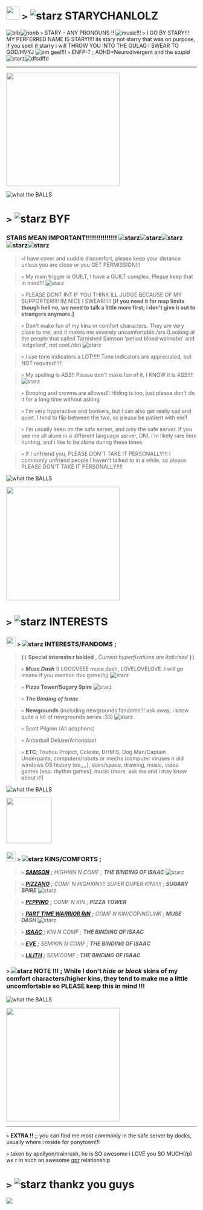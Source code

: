 # <img src="https://media.discordapp.net/attachments/777930765559136296/1210278728035340348/68747470733a2f2f6d656469612e646973636f72646170702e6e65742f6174746163686d656e74732f3737373933303736353535393133363239362f313231303237343136313830313432393033322f4368617261637465725f53616d736f6e5f69636f6e2e706e6.png?ex=65e9fae6&is=65d785e6&hm=6ae3ef406b023fd3cce1ae59bf29867fece86fc522c3f6972e8fc428b4e9f1c0&" height=35px> `>` ![starz](https://pixels.crd.co/assets/images/gallery34/7ff6f67d.gif?v=b3554822) STARYCHANLOLZ 
![bib](https://i.postimg.cc/rwvysshd/bisexual-3-stripes-20-px.png)![nonb](https://i.postimg.cc/1533YLnz/non-binary-4-stripes-20-px.png) `>` STARY - ANY PRONOUNS !! ![music!!!](https://pixels.crd.co/assets/images/gallery07/b4a91de4.gif?v=1987e5e0)
`>` I GO BY STARY!!! MY PERFERRED NAME IS STARY!!!! its stary not starry that was on purpose, if you spell it starry i will THROW YOU INTO THE GULAG I SWEAR TO GOD/HVYJ ![om gee!!!!](https://pixels.crd.co/assets/images/gallery56/d1bb4303.gif?v=379361a4)
`>` ENFP-T ; ADHD+Neurodivergent and the stupid ![starz](https://pixels.crd.co/assets/images/gallery45/2c6d0e4d.gif?v=379361a4)![dfsdffd](https://pixels.crd.co/assets/images/gallery134/f68ad51e.gif?v=379361a4)
***

<img src="https://foursouls.com/wp-content/uploads/2022/01/r-blind_rage.png" height=300px;>

![what the BALLS](https://media.discordapp.net/attachments/903364339464044575/1101870897561870366/FC7C0558-6FD4-4673-B57F-16962052BF8F.gif)
# `>` ![starz](https://pixels.crd.co/assets/images/gallery34/7ff6f67d.gif?v=b3554822) **BYF**
### STARS MEAN IMPORTANT!!!!!!!!!!!!!!! ![starz](https://pixels.crd.co/assets/images/gallery34/7ff6f67d.gif?v=b3554822)![starz](https://pixels.crd.co/assets/images/gallery34/7ff6f67d.gif?v=b3554822)![starz](https://pixels.crd.co/assets/images/gallery34/7ff6f67d.gif?v=b3554822)![starz](https://pixels.crd.co/assets/images/gallery34/7ff6f67d.gif?v=b3554822)![starz](https://pixels.crd.co/assets/images/gallery34/7ff6f67d.gif?v=b3554822)
>`>`I have cover and cuddle discomfort, please keep your distance unless you are close or you GET PERMISSION!!!

>`>` My main trigger is GUILT, I have a GUILT complex. Please keep that in mind!!! ![starz](https://pixels.crd.co/assets/images/gallery34/7ff6f67d.gif?v=b3554822)

>`>` PLEASE DONT INT IF YOU THINK ILL JUDGE BECAUSE OF MY SUPPORTER!!!! IM NICE I SWEAR!!!!! **[if you need it for map limits though hell no, we need to talk a little more first; i don't give it out to strangers anymore.]**

>`>` Don't make fun of my kins or comfort characters. They are very close to me, and it makes me severely uncomfortable./srs (Looking at the people that called Tarnished Samson 'period blood wannabe' and 'edgelord', not cool./dir) ![starz](https://pixels.crd.co/assets/images/gallery34/7ff6f67d.gif?v=b3554822)

>`>` I use tone indicators a LOT!!!!! Tone indicators are appreciated, but NOT required!!!!!

>`>` My spelling is ASS!! Please don't make fun of it, I KNOW it is ASS!!!! ![starz](https://pixels.crd.co/assets/images/gallery34/7ff6f67d.gif?v=b3554822)

>`>` Booping and crowns are allowed!! Hiding is too, just please don't do it for a long time without asking

>`>` I'm very hyperactive and bonkers, but I can also get really sad and quiet. I tend to flip between the two, so please be patient with me!!

>`>` I'm usually seen on the safe server, and only the safe server. If you see me all alone in a different language server, DNI. i'm likely rare item hunting, and i like to be alone during these times

>`>` If I unfriend you, PLEASE DON'T TAKE IT PERSONALLY!!! I commonly unfriend people I haven't talked to in a while, so please PLEASE DON'T TAKE IT PERSONALLY!!!!

![what the BALLS](https://media.discordapp.net/attachments/903364339464044575/1101870897561870366/FC7C0558-6FD4-4673-B57F-16962052BF8F.gif) 

<img src="https://foursouls.com/wp-content/uploads/2022/01/r-blood_lust.png" height=300px;>

# `>` ![starz](https://pixels.crd.co/assets/images/gallery34/7ff6f67d.gif?v=b3554822) **INTERESTS**
### <img src="https://media.discordapp.net/attachments/777930765559136296/1210278728035340348/68747470733a2f2f6d656469612e646973636f72646170702e6e65742f6174746163686d656e74732f3737373933303736353535393133363239362f313231303237343136313830313432393033322f4368617261637465725f53616d736f6e5f69636f6e2e706e6.png?ex=65e9fae6&is=65d785e6&hm=6ae3ef406b023fd3cce1ae59bf29867fece86fc522c3f6972e8fc428b4e9f1c0&" height=25px> `>` ![starz](https://pixels.crd.co/assets/images/gallery34/7ff6f67d.gif?v=b3554822) **INTERESTS/FANDOMS ;**
> **`[[`** **Special interests r bolded** , *Current hyperfixations are italicised* **`]]`**

> `>` ***Muse Dash*** (I LOOOVEEE muse dash, LOVELOVELOVE. I will go insane if you mention this game/hj) ![starz](https://pixels.crd.co/assets/images/gallery34/7ff6f67d.gif?v=b3554822)

> `>` **Pizza Tower/Sugary Spire** ![starz](https://pixels.crd.co/assets/images/gallery34/7ff6f67d.gif?v=b3554822)

> `>` ***The Binding of Isaac***

> `>` **Newgrounds** (including newgrounds fandoms!!! ask away, i know quite a lot of newgrounds series :33) ![starz](https://pixels.crd.co/assets/images/gallery34/7ff6f67d.gif?v=b3554822)

> `>` Scott Pilgrim (All adaptions)

> `>` Antonball Deluxe/Antonblast

> `>` **ETC**; Touhou Project, Celeste, DHMIS, Dog Man/Captain Underpants, computers/robots or mechs (computer viruses n old windows OS history too,,,,), stars/space, drawing, music, video games (esp. rhythm games), music (more, ask me and i may know about it!)

![what the BALLS](https://media.discordapp.net/attachments/903364339464044575/1101870897561870366/FC7C0558-6FD4-4673-B57F-16962052BF8F.gif)

<img src="https://media.discordapp.net/attachments/777930765559136296/1206091235115143228/Screenshot_2024-02-08_210231_1.png?ex=65dabefe&is=65c849fe&hm=3346436ef2a5fa3541be66b12ecb43661c9c8213371ec6d6fb9b10d421b65299&=&format=webp&quality=lossless" height=120px;>

### <img src="https://media.discordapp.net/attachments/777930765559136296/1210278728383598623/68747470733a2f2f6d656469612e646973636f72646170702e6e65742f6174746163686d656e74732f3737373933303736353535393133363239362f313231303237343136323031353437373932302f4368617261637465725f5461696e7465645f53616d736f6e5.png?ex=65e9fae6&is=65d785e6&hm=eade66c282059d89c287b7893c83297706183139500e68a1b09b16a871253ec3&" height=25px> `>` ![starz](https://pixels.crd.co/assets/images/gallery34/7ff6f67d.gif?v=b3554822) KINS/COMFORTS ;
> `>` [***SAMSON***](https://bindingofisaacrebirth.fandom.com/wiki/Samson) ***;*** *HIGHKIN N COMF ;* ***THE BINDING OF ISAAC*** ![starz](https://pixels.crd.co/assets/images/gallery34/7ff6f67d.gif?v=b3554822)

> `>` [***PIZZANO***](https://sugary-spire.fandom.com/wiki/Pizzano) ***;*** *COMF N HIGHKIN!!!! SUPER DUPER KIN!!!!! ;* ***SUGARY SPIRE*** ![starz](https://pixels.crd.co/assets/images/gallery34/7ff6f67d.gif?v=b3554822)

> `>` [***PEPPINO***](https://pizzatower.miraheze.org/wiki/Peppino) ***;*** *COMF N KIN ;* ***PIZZA TOWER***

> `>` [***PART TIME WARRIOR RIN***](https://musedash.fandom.com/wiki/Part-Time_Warrior_Rin) ***;*** *COMF N KIN/COPINGLINK ;* ***MUSE DASH*** ![starz](https://pixels.crd.co/assets/images/gallery34/7ff6f67d.gif?v=b3554822)

> `>` [***ISAAC***](https://bindingofisaacrebirth.fandom.com/wiki/Isaac) ***;*** *KIN N COMF ;* ***THE BINDING OF ISAAC***

> `>` [***EVE***](https://bindingofisaacrebirth.fandom.com/wiki/Eve) ***;*** *SEMIKIN N COMF ;* ***THE BINDING OF ISAAC***

> `>` [***LILITH***](https://bindingofisaacrebirth.fandom.com/wiki/Lilith) ***;*** *SEMICOMF ;* ***THE BINDING OF ISAAC*** 

### `>` ![starz](https://pixels.crd.co/assets/images/gallery34/7ff6f67d.gif?v=b3554822) NOTE !!! ; While I don't *hide* or *block* skins of my comfort characters/higher kins, they tend to make me a little uncomfortable so PLEASE keep this in mind !!!

![what the BALLS](https://media.discordapp.net/attachments/903364339464044575/1101870897561870366/FC7C0558-6FD4-4673-B57F-16962052BF8F.gif) 

<img src="https://foursouls.com/wp-content/uploads/2022/01/r-samsons_blessing.png" height=300;>

<hr>

`>` **EXTRA !!** ;; you can find me most commonly in the safe server by docks, usually where i reside for ponytown!!!

`>` taken by apollyon/trainrush, he is SO awesome i LOVE you SO MUCH(/p) we r in such an awesome <a href="https://en.wikipedia.org/wiki/Queerplatonic_relationship#:~:text=Queerplatonic%20relationships%20(QPR)%20and%20queerplatonic,to%20a%20conventional%20romantic%20relationship.">qpr</a> relationship

# `>` ![starz](https://pixels.crd.co/assets/images/gallery34/7ff6f67d.gif?v=b3554822) thankz you guys
<a href="https://www.youtube.com/watch?v=gPDjdR3WoaA"><img src="https://media.tenor.com/bkHY4-Okl3MAAAAi/the-binding.gif"></a>

